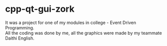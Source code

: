 # cpp-qt-gui-zork
It was a project for one of my modules in college - Event Driven Programming.<br>
All the coding was done by me, all the graphics were made by my teammate Daithi English.
